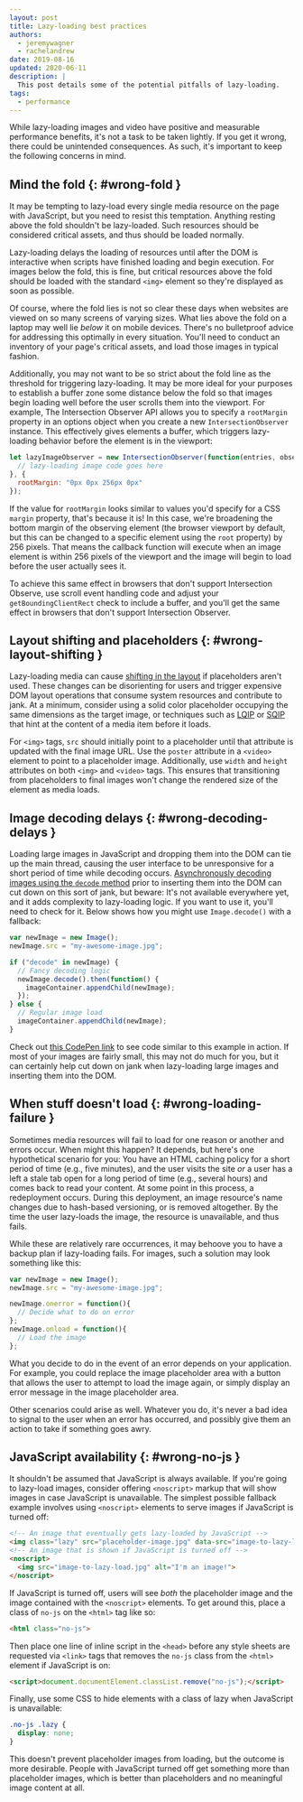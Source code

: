 ```yaml
---
layout: post
title: Lazy-loading best practices
authors:
  - jeremywagner
  - rachelandrew
date: 2019-08-16
updated: 2020-06-11
description: |
  This post details some of the potential pitfalls of lazy-loading.
tags:
  - performance
---
```


While lazy-loading images and video have positive and measurable performance
benefits, it's not a task to be taken lightly. If you get it wrong, there could
be unintended consequences. As such, it's important to keep the following
concerns in mind.

## Mind the fold {: #wrong-fold }

It may be tempting to lazy-load every single media resource on the page with
JavaScript, but you need to resist this temptation. Anything resting above the
fold shouldn't be lazy-loaded. Such resources should be considered critical
assets, and thus should be loaded normally.

Lazy-loading delays the loading of resources until after the DOM is interactive
when scripts have finished loading and begin execution. For images below the
fold, this is fine, but critical resources above the fold should be loaded with
the standard `<img>` element so they're displayed as soon as possible.

Of course, where the fold lies is not so clear these days when websites are
viewed on so many screens of varying sizes. What lies above the fold on a laptop
may well lie _below_ it on mobile devices. There's no bulletproof advice for
addressing this optimally in every situation. You'll need to conduct an
inventory of your page's critical assets, and load those images in typical
fashion.

Additionally, you may not want to be so strict about the fold line as the
threshold for triggering lazy-loading. It may be more ideal for your purposes to
establish a buffer zone some distance below the fold so that images begin
loading well before the user scrolls them into the viewport. For example, The
Intersection Observer API allows you to specify a `rootMargin` property in an
options object when you create a new `IntersectionObserver` instance. This
effectively gives elements a buffer, which triggers lazy-loading behavior before
the element is in the viewport:

```javascript
let lazyImageObserver = new IntersectionObserver(function(entries, observer) {
  // lazy-loading image code goes here
}, {
  rootMargin: "0px 0px 256px 0px"
});
```

If the value for `rootMargin` looks similar to values you'd specify for a CSS
`margin` property, that's because it is! In this case, we're broadening the
bottom margin of the observing element (the browser viewport by default, but
this can be changed to a specific element using the `root` property) by 256
pixels. That means the callback function will execute when an image element is
within 256 pixels of the viewport and the image will begin to load
before the user actually sees it.

To achieve this same effect in browsers that don't support Intersection Observe, use scroll event handling code and adjust your
`getBoundingClientRect` check to include a buffer, and you'll get the same
effect in browsers that don't support Intersection Observer.

## Layout shifting and placeholders {: #wrong-layout-shifting }

Lazy-loading media can cause [shifting in the layout](/cls) if placeholders aren't used.
These changes can be disorienting for users and trigger expensive DOM layout
operations that consume system resources and contribute to jank. At a minimum,
consider using a solid color placeholder occupying the same dimensions as the
target image, or techniques such as
[LQIP](http://www.guypo.com/introducing-lqip-low-quality-image-placeholders) or
[SQIP](https://github.com/technopagan/sqip) that hint at the content of a media
item before it loads.

For `<img>` tags, `src` should initially point to a placeholder until that
attribute is updated with the final image URL. Use the `poster` attribute in a
`<video>` element to point to a placeholder image. Additionally, use `width` and
`height` attributes on both `<img>` and `<video>` tags. This ensures that
transitioning from placeholders to final images won't change the rendered size
of the element as media loads.

## Image decoding delays {: #wrong-decoding-delays }

Loading large images in JavaScript and dropping them into the DOM can tie up the
main thread, causing the user interface to be unresponsive for a short period of
time while decoding occurs. [Asynchronously decoding images using the `decode`
method](https://medium.com/dailyjs/image-loading-with-image-decode-b03652e7d2d2)
prior to inserting them into the DOM can cut down on this sort of jank, but
beware: It's not available everywhere yet, and it adds complexity to lazy-loading logic.
If you want to use it, you'll need to check for it. Below shows
how you might use `Image.decode()` with a fallback:

```javascript
var newImage = new Image();
newImage.src = "my-awesome-image.jpg";

if ("decode" in newImage) {
  // Fancy decoding logic
  newImage.decode().then(function() {
    imageContainer.appendChild(newImage);
  });
} else {
  // Regular image load
  imageContainer.appendChild(newImage);
}
```

Check out [this CodePen link](https://codepen.io/malchata/pen/WzeZGW) to see
code similar to this example in action. If most of your images are fairly small,
this may not do much for you, but it can certainly help cut down on jank when
lazy-loading large images and inserting them into the DOM.

## When stuff doesn't load {: #wrong-loading-failure }

Sometimes media resources will fail to load for one reason or another and errors
occur. When might this happen? It depends, but here's one hypothetical scenario
for you: You have an HTML caching policy for a short period of time (e.g., five
minutes), and the user visits the site _or_ a user has a left a stale tab open for
a long period of time (e.g., several hours) and comes back to read your content.
At some point in this process, a redeployment occurs. During this deployment, an
image resource's name changes due to hash-based versioning, or is removed
altogether. By the time the user lazy-loads the image, the resource is
unavailable, and thus fails.

While these are relatively rare occurrences, it may behoove you to have a backup
plan if lazy-loading fails. For images, such a solution may look something like
this:

```javascript
var newImage = new Image();
newImage.src = "my-awesome-image.jpg";

newImage.onerror = function(){
  // Decide what to do on error
};
newImage.onload = function(){
  // Load the image
};
```

What you decide to do in the event of an error depends on your application. For
example, you could replace the image placeholder area with a button that allows
the user to attempt to load the image again, or simply display an error message
in the image placeholder area.

Other scenarios could arise as well. Whatever you do, it's never a bad idea to
signal to the user when an error has occurred, and possibly give them an action
to take if something goes awry.

## JavaScript availability {: #wrong-no-js }

It shouldn't be assumed that JavaScript is always available. If you're going to
lazy-load images, consider offering `<noscript>` markup that will show images in
case JavaScript is unavailable. The simplest possible fallback example involves
using `<noscript>` elements to serve images if JavaScript is turned off:

```html
<!-- An image that eventually gets lazy-loaded by JavaScript -->
<img class="lazy" src="placeholder-image.jpg" data-src="image-to-lazy-load.jpg" alt="I'm an image!">
<!-- An image that is shown if JavaScript is turned off -->
<noscript>
  <img src="image-to-lazy-load.jpg" alt="I'm an image!">
</noscript>
```

If JavaScript is turned off, users will see _both_ the placeholder image and the
image contained with the `<noscript>` elements. To get around this, place
a class of `no-js` on the `<html>` tag like so:

```html
<html class="no-js">
```

Then place one line of inline script in the `<head>` before any style sheets
are requested via `<link>` tags that removes the `no-js` class from the `<html>`
element if JavaScript is on:

```html
<script>document.documentElement.classList.remove("no-js");</script>
```

Finally, use some CSS to hide elements with a class of lazy when
JavaScript is unavailable:

```css
.no-js .lazy {
  display: none;
}
```

This doesn't prevent placeholder images from loading, but the outcome is more
desirable. People with JavaScript turned off get something more than placeholder
images, which is better than placeholders and no meaningful image content at
all.
